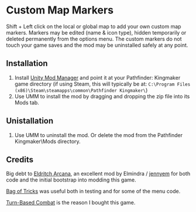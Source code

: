 Custom Map Markers
===

Shift + Left click on the local or global map to add your own custom map markers.  Markers may be edited (name & icon type), hidden temporarily or deleted permanently from the options menu.  The custom markers do not touch your game saves and the mod may be uninstalled safely at any point.

Installation
----
1. Install [Unity Mod Manager](https://www.nexusmods.com/site/mods/21) and point it at your Pathfinder: Kingmaker game directory (if using Steam, this will typically be at: `C:\Program Files (x86)\Steam\steamapps\common\Pathfinder Kingmaker\`)
2. Use UMM to install the mod by dragging and dropping the zip file into its Mods tab.

Unistallation
----
1. Use UMM to uninstall the mod.  Or delete the mod from the Pathfinder Kingmaker\Mods directory.

Credits
----
Big debt to [Eldritch Arcana](https://www.nexusmods.com/pathfinderkingmaker/mods/79), an excellent mod by Elmindra / [jennyem](https://github.com/jennyem/pathfinder-mods) for both code and the initial bootstrap into modding this game.

[Bag of Tricks](https://www.nexusmods.com/pathfinderkingmaker/mods/26) was useful both in testing and for some of the menu code.

[Turn-Based Combat](https://www.nexusmods.com/pathfinderkingmaker/mods/109?tab=description) is the reason I bought this game.